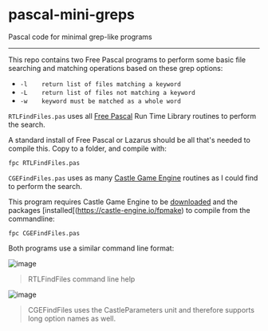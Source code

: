 # pascal-mini-greps
Pascal code for minimal grep-like programs

---

This repo contains two Free Pascal programs to perform some basic file searching and matching operations based on these grep options:

- `-l    return list of files matching a keyword`
- `-L    return list of files not matching a keyword`
- `-w    keyword must be matched as a whole word`

`RTLFindFiles.pas` uses all [Free Pascal](https://www.freepascal.org) Run Time Library routines to perform the search.

A standard install of Free Pascal or Lazarus should be all that's needed to compile this. Copy to a folder, and compile with:

    fpc RTLFindFiles.pas


`CGEFindFiles.pas` uses as many [Castle Game Engine](https://castle-engine.io) routines as I could find to perform the search.

This program requires Castle Game Engine to be [downloaded](https://castle-engine.io/download) and the packages [installed[(https://castle-engine.io/fpmake) to compile from the commandline:

    fpc CGEFindFiles.pas


Both programs use a similar command line format:

![image](https://github.com/user-attachments/assets/21ba75f1-bc84-4757-9247-b8257244d7b6)
> RTLFindFiles command line help


![image](https://github.com/user-attachments/assets/ff87e5d9-2be4-4de9-a4bd-7c1f4927a96a)
> CGEFindFiles uses the CastleParameters unit and therefore supports long option names as well.


